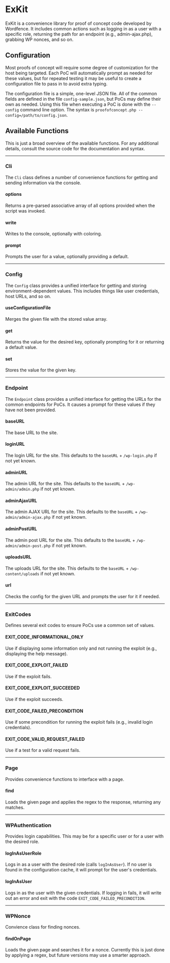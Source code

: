 # ExKit

ExKit is a convenience library for proof of concept code developed by Wordfence. It includes common actions such as logging in as a user with a specific role, returning the path for an endpoint (e.g., admin-ajax.php), grabbing WP nonces, and so on.

## Configuration

Most proofs of concept will require some degree of customization for the host being targeted. Each PoC will automatically prompt as needed for these values, but for repeated testing it may be useful to create a configuration file to pass in to avoid extra typing.

The configuration file is a simple, one-level JSON file. All of the common fields are defined in the file `config-sample.json`, but PoCs may define their own as needed. Using this file when executing a PoC is done with the `--config` command line option. The syntax is `proofofconcept.php --config=/path/to/config.json`.

## Available Functions

This is just a broad overview of the available functions. For any additional details, consult the source code for the documentation and syntax.

---------------------------------------

### Cli

The `Cli` class defines a number of convenience functions for getting and sending information via the console.

#### options

Returns a pre-parsed associative array of all options provided when the script was invoked.

#### write

Writes to the console, optionally with coloring.

#### prompt

Prompts the user for a value, optionally providing a default.

---------------------------------------

### Config

The `Config` class provides a unified interface for getting and storing environment-dependent values. This includes things like user credentials, host URLs, and so on.

#### useConfigurationFile

Merges the given file with the stored value array.

#### get

Returns the value for the desired key, optionally prompting for it or returning a default value.

#### set

Stores the value for the given key.

---------------------------------------

### Endpoint

The `Endpoint` class provides a unified interface for getting the URLs for the common endpoints for PoCs. It causes a prompt for these values if they have not been provided.

#### baseURL

The base URL to the site.

#### loginURL

The login URL for the site. This defaults to the `baseURL` + `/wp-login.php` if not yet known.

#### adminURL

The admin URL for the site. This defaults to the `baseURL` + `/wp-admin/admin.php` if not yet known.

#### adminAjaxURL

The admin AJAX URL for the site. This defaults to the `baseURL` + `/wp-admin/admin-ajax.php` if not yet known.

#### adminPostURL

The admin post URL for the site. This defaults to the `baseURL` + `/wp-admin/admin-post.php` if not yet known.

#### uploadsURL

The uploads URL for the site. This defaults to the `baseURL` + `/wp-content/uploads` if not yet known.

#### url

Checks the config for the given URL and prompts the user for it if needed.

---------------------------------------

### ExitCodes

Defines several exit codes to ensure PoCs use a common set of values.

#### EXIT_CODE_INFORMATIONAL_ONLY

Use if displaying some information only and not running the exploit (e.g., displaying the help message).

#### EXIT_CODE_EXPLOIT_FAILED

Use if the exploit fails.

#### EXIT_CODE_EXPLOIT_SUCCEEDED

Use if the exploit succeeds.

#### EXIT_CODE_FAILED_PRECONDITION

Use if some precondition for running the exploit fails (e.g., invalid login credentials).

#### EXIT_CODE_VALID_REQUEST_FAILED

Use if a test for a valid request fails.

---------------------------------------

### Page

Provides convenience functions to interface with a page.

#### find

Loads the given page and applies the regex to the response, returning any matches.

---------------------------------------

### WPAuthentication

Provides login capabilities. This may be for a specific user or for a user with the desired role.

#### logInAsUserRole

Logs in as a user with the desired role (calls `logInAsUser`). If no user is found in the configuration cache, it will prompt for the user's credentials.

#### logInAsUser

Logs in as the user with the given credentials. If logging in fails, it will write out an error and exit with the code `EXIT_CODE_FAILED_PRECONDITION`.

---------------------------------------

### WPNonce

Convience class for finding nonces.

#### findOnPage

Loads the given page and searches it for a nonce. Currently this is just done by applying a regex, but future versions may use a smarter approach.
